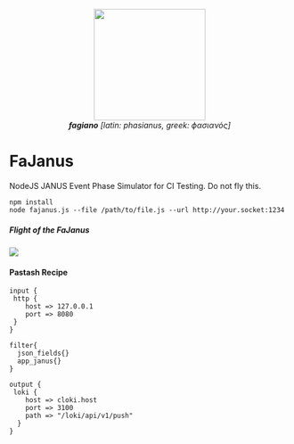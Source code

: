 <p align="center">
<img src="http://www.agricolailfagiano.com/wp-content/uploads/2015/11/sez-fagiano-home.png" width="200"/>
<br><i><b>fagiano</b> [latin: phasianus, greek: ϕασιανός]</i>
</p>


# FaJanus
NodeJS JANUS Event Phase Simulator for CI Testing. Do not fly this.

```
npm install
node fajanus.js --file /path/to/file.js --url http://your.socket:1234
```

##### Flight of the FaJanus
<img src="https://camo.githubusercontent.com/45387b77b5611c19312f67eb6bf40451046b4e28/687474703a2f2f692e696d6775722e636f6d2f694b45566c47622e706e67" />

#### Pastash Recipe
```
input {
 http {
    host => 127.0.0.1
    port => 8080
 }
}

filter{
  json_fields{}
  app_janus{} 
}

output {
 loki {
    host => cloki.host
    port => 3100
    path => "/loki/api/v1/push"
  }
}

```
